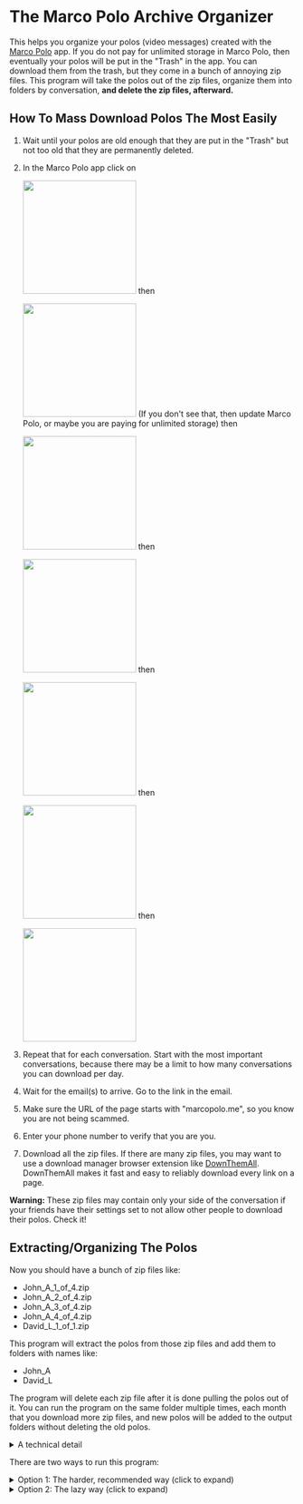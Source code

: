 # The Marco Polo Archive Organizer

This helps you organize your polos (video messages) created with the [Marco Polo](https://marcopolo.me) app. If you do not pay for unlimited storage in Marco Polo, then eventually your polos will be put in the "Trash" in the app. You can download them from the trash, but they come in a bunch of annoying zip files. This program will take the polos out of the zip files, organize them into folders by conversation, **and delete the zip files, afterward.**

## How To Mass Download Polos The Most Easily

1. Wait until your polos are old enough that they are put in the "Trash" but not too old that they are permanently deleted.
2. In the Marco Polo app click on

   <image src="./supplemental-docs/pictures/screenshot-1.jpg" width="200px" /> then

   <image src="./supplemental-docs/pictures/screenshot-2.jpg" width="200px" /> (If you don't see that, then update Marco Polo, or maybe you are paying for unlimited storage) then

   <image src="./supplemental-docs/pictures/screenshot-3.jpg" width="200px" /> then

   <image src="./supplemental-docs/pictures/screenshot-4.jpg" width="200px" /> then

   <image src="./supplemental-docs/pictures/screenshot-5.jpg" width="200px" /> then

   <image src="./supplemental-docs/pictures/screenshot-6.jpg" width="200px" /> then

   <image src="./supplemental-docs/pictures/screenshot-7.jpg" width="200px" />

3. Repeat that for each conversation. Start with the most important conversations, because there may be a limit to how many conversations you can download per day.
4. Wait for the email(s) to arrive. Go to the link in the email.
5. Make sure the URL of the page starts with "marcopolo.me", so you know you are not being scammed.
6. Enter your phone number to verify that you are you.
7. Download all the zip files. If there are many zip files, you may want to use a download manager browser extension like [DownThemAll](https://www.downthemall.org/). DownThemAll makes it fast and easy to reliably download every link on a page.

**Warning:** These zip files may contain only your side of the conversation if your friends have their settings set to not allow other people to download their polos. Check it!

## Extracting/Organizing The Polos

Now you should have a bunch of zip files like:

- John_A_1_of_4.zip
- John_A_2_of_4.zip
- John_A_3_of_4.zip
- John_A_4_of_4.zip
- David_L_1_of_1.zip

This program will extract the polos from those zip files and add them
to folders with names like:

- John_A
- David_L

The program will delete each zip file after it is done pulling the polos out of it. You can run the program on the same folder multiple times, each month that you download more zip files, and new polos will be added to the output folders without deleting the old polos.

<details>
<summary>A technical detail</summary>
Technically, the program will replace old polos with new polos if they have the same name, but since the date and time is part of the name of the polo, this should not be a problem, unless you do video editing your polo archives.
</details>

There are two ways to run this program:

<details>
<summary id="option1">Option 1: The harder, recommended way (click to expand)</summary>

Here, you will run the program with Deno. This is the recommended way to run the program because it is safer for you. If you run a program with [Deno](https://deno.land) you can be confident that the program will not have the permission/power to harm your computer or your data, unless you give it permission to do so. It can't even send your data over the internet without your permission.

1. Put all the downloaded zip files in a folder that doesn't have any non-Marco-Polo zip files in it.
2. Make a copy of the folder, just in case something goes wrong. (I don't think anything will go wrong.)
3. Look over the names of the files. If you have two correspondents with the same first name and last initial, then the program will probably mix their polos. Manually separate them before running the program.
4. Install Deno. Deno is small and harmless to install. It is well-respected for its security features. See [here](https://docs.deno.com/runtime/manual/getting_started/installation#download-and-install) for install instructions, but those instructions are a bit weird, so here are some hints:
   - There isn't a normal installer file to install Deno that you download normally. Instead, you run a command in your terminal.
   - Open up a terminal. On Windows, you can do this by pressing the Windows key and typing "powershell" then pressing enter. On Mac, you can do this by pressing the Command key and the space bar at the same time, then typing "terminal" then pressing enter.
   - When looking at the [the Deno install instructions](https://docs.deno.com/runtime/manual/getting_started/installation#download-and-install) make sure you click on "Windows" or "macOS" depending on what kind of computer you have.
   - The website will show you a bunch of options of commands that you can run to install Deno. Pick the first one, unless you happen to like and understand one of the other commands better. For example, if you have Windows, then paste `irm https://deno.land/install.ps1 | iex` into your terminal and press enter.
5. Open a terminal (if you don't already have one open).
6. Copy and paste
   ```
   deno run https://raw.githubusercontent.com/davidbludlow/marco-polo-archive-organizer/main/extract-polos.ts
   ```
   into the terminal, then press enter. If it says it doesn't know what "deno" is, then maybe restart your terminal or maybe you didn't install Deno correctly.
7. When it asks, tell it where the folder with the zip files is.
8. When it asks for permission to read or write that folder, say yes.
9. After waiting for the program to finish, check each conversation and make sure that both sides of the conversation are there! If not, then call your friend and ask them to change their Marco Polo settings to allow other people to download their polos.

</details>

<details>
<summary id="option2">Option 2: The lazy way (click to expand)</summary>

This way is easier, but it is not recommended, because it involves running some program that you downloaded from the internet. This program isn't a virus, but how do you know that?

1. Put all the downloaded zip files in a folder that doesn't have any non-Marco-Polo zip files in it.
2. Make a copy of the folder, just in case something goes wrong. (I don't think anything will go wrong.)
3. Look over the names of the files. If you have two correspondents with the same first name and last initial, then the program will probably mix their polos. Manually separate them before running the program.
4. If you are on Windows, download the program [extract-polos.exe](https://github.com/davidbludlow/marco-polo-archive-organizer/raw/main/extract-polos.exe?download=). If you are on Mac, then do Option 1, because, even though I could have easily created a Mac version of the program, I didn't, because I don't have a Mac to test it on. If you are running Linux, then you are probably too smart to do Option 2. It is not worth the trouble that it would take to run this program on a mobile device.
5. Move extract-polos.exe into the folder with the zip files.
6. Run extract-polos.exe.
7. After waiting for the program to finish, check each conversation and make sure that both sides of the conversation are there! If not, then call your friend and ask them to change their Marco Polo settings to allow other people to download their polos.

</details>
